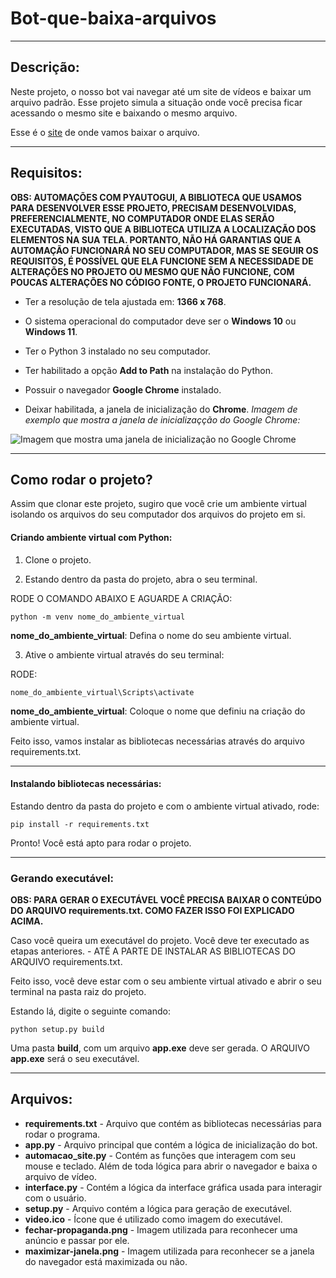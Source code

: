 # Bot-que-baixa-arquivos
***

## Descrição:

Neste projeto, o nosso bot vai navegar até um site de vídeos e baixar um arquivo padrão. Esse projeto simula a situação onde você precisa ficar acessando o mesmo site e baixando o mesmo arquivo.


Esse é o [site](https://file-examples.com/) de onde vamos baixar o arquivo.
***

## Requisitos:

**OBS: AUTOMAÇÕES COM PYAUTOGUI, A BIBLIOTECA QUE USAMOS PARA DESENVOLVER ESSE PROJETO, PRECISAM DESENVOLVIDAS, PREFERENCIALMENTE, NO COMPUTADOR ONDE ELAS SERÃO EXECUTADAS, VISTO QUE A BIBLIOTECA UTILIZA A LOCALIZAÇÃO DOS ELEMENTOS NA SUA TELA. PORTANTO, NÃO HÁ GARANTIAS QUE A AUTOMAÇÃO FUNCIONARÁ NO SEU COMPUTADOR, MAS SE SEGUIR OS REQUISITOS, É POSSÍVEL QUE ELA FUNCIONE SEM A NECESSIDADE DE ALTERAÇÕES NO PROJETO OU MESMO QUE NÃO FUNCIONE, COM POUCAS ALTERAÇÕES NO CÓDIGO FONTE, O PROJETO FUNCIONARÁ.**

* Ter a resolução de tela ajustada em: **1366 x 768**.

* O sistema operacional do computador deve ser o **Windows 10** ou **Windows 11**. 

* Ter o Python 3 instalado no seu computador. 

* Ter habilitado a opção  **Add to Path** na instalação do Python.

* Possuir o navegador **Google Chrome** instalado.

* Deixar habilitada, a janela de inicialização do **Chrome**.
*Imagem de exemplo que mostra a janela de inicializaçção do Google Chrome:*

![Imagem que mostra uma janela de inicialização no Google Chrome](https://ravel.com.br/blog/wp-content/uploads/2021/12/image-11.png)


***


## Como rodar o projeto?

Assim que clonar este projeto, sugiro que você crie um ambiente virtual isolando os arquivos do seu computador dos arquivos do projeto em si.

#### Criando ambiente virtual com Python:

1. Clone o projeto.

2. Estando dentro da pasta do projeto, abra o seu terminal.

RODE O COMANDO ABAIXO E AGUARDE A CRIAÇÃO:

```
python -m venv nome_do_ambiente_virtual
```

**nome_do_ambiente_virtual**: Defina o nome do seu ambiente virtual.


3. Ative o ambiente virtual através do seu terminal:

RODE:
```
nome_do_ambiente_virtual\Scripts\activate
```
**nome_do_ambiente_virtual**: Coloque o nome que definiu na criação do ambiente virtual.

Feito isso, vamos instalar as bibliotecas necessárias através do arquivo requirements.txt.

***

#### Instalando bibliotecas necessárias:

Estando dentro da pasta do projeto e com o ambiente virtual ativado, rode:

```
pip install -r requirements.txt
```

Pronto! Você está apto para rodar o projeto.

***

### Gerando executável:

**OBS: PARA GERAR O EXECUTÁVEL VOCÊ PRECISA BAIXAR O CONTEÚDO DO ARQUIVO requirements.txt. COMO FAZER ISSO FOI EXPLICADO ACIMA.**

Caso você queira um executável do projeto. Você deve ter executado as etapas anteriores. - ATÉ A PARTE DE INSTALAR AS BIBLIOTECAS DO ARQUIVO requirements.txt.

Feito isso, você deve estar com o seu ambiente virtual ativado e abrir o seu terminal na pasta raiz do projeto.

Estando lá, digite o seguinte comando:

```
python setup.py build
```

Uma pasta **build**, com um arquivo **app.exe** deve ser gerada.
O ARQUIVO **app.exe** será o seu executável.

***

## Arquivos:

* **requirements.txt** - Arquivo que contém as bibliotecas necessárias para rodar o programa.
* **app.py** - Arquivo principal que contém a lógica de inicialização do bot.
* **automacao_site.py** - Contém as funções que interagem com seu mouse e teclado. Além de toda lógica para abrir o navegador e baixa o arquivo de vídeo.
* **interface.py** - Contém a lógica da interface gráfica usada para interagir com o usuário.
* **setup.py** - Arquivo contém a lógica para geração de executável.
* **video.ico** - Ícone que é utilizado como imagem do executável.
* **fechar-propaganda.png** - Imagem utilizada para reconhecer uma anúncio e passar por ele.
* **maximizar-janela.png** - Imagem utilizada para reconhecer se a janela do navegador está maximizada ou não.

